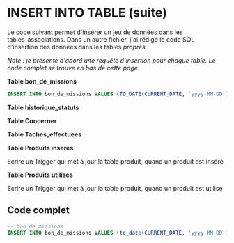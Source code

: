 # INSERT INTO TABLE (suite)

Le code suivant permet d'insérer un jeu de données dans les tables_associations. Dans un autre fichier, j'ai rédigé le code SQL d'insertion des données dans les tables _propres_.

_Note : je présente d'abord une requête d'insertion pour chaque table. Le code complet se trouve en bas de cette page._

__Table bon_de_missions__
```sql
INSERT INTO bon_de_missions VALUES (TO_DATE(CURRENT_DATE, 'yyyy-MM-DD'), 'NL521', 'JHJU25');
```
__Table historique_statuts__

__Table Concerner__

__Table Taches_effectuees__

__Table Produits inseres__

Ecrire un Trigger qui met à jour la table produit, quand un produit est inséré

__Table Produits utilises__

Ecrire un Trigger qui met à jour la table produit, quand un produit est utilisé

## Code complet
```sql
-- bon_de_missions
INSERT INTO bon_de_missions VALUES (to_date(CURRENT_DATE, 'yyyy-MM-DD'), 'NL521', 'JHJU25');

```


